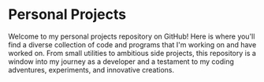 # Personal Projects
Welcome to my personal projects repository on GitHub! Here is where you'll find a diverse collection of code and programs that I'm working on and have worked on. From small utilities to ambitious side projects, this repository is a window into my journey as a developer and a testament to my coding adventures, experiments, and innovative creations. 
